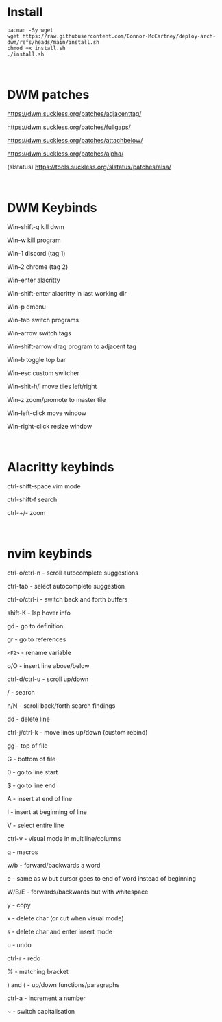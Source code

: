 # Install

```
pacman -Sy wget
wget https://raw.githubusercontent.com/Connor-McCartney/deploy-arch-dwm/refs/heads/main/install.sh
chmod +x install.sh
./install.sh
```

<br>

# DWM patches

https://dwm.suckless.org/patches/adjacenttag/

https://dwm.suckless.org/patches/fullgaps/

https://dwm.suckless.org/patches/attachbelow/

https://dwm.suckless.org/patches/alpha/

(slstatus) https://tools.suckless.org/slstatus/patches/alsa/

<br>

# DWM Keybinds

Win-shift-q kill dwm

Win-w kill program

Win-1 discord (tag 1)

Win-2 chrome (tag 2)

Win-enter alacritty

Win-shift-enter alacritty in last working dir

Win-p dmenu

Win-tab switch programs

Win-arrow  switch tags

Win-shift-arrow  drag program to adjacent tag

Win-b toggle top bar

Win-esc custom switcher

Win-shit-h/l move tiles left/right

Win-z zoom/promote to master tile

Win-left-click move window

Win-right-click resize window

<br>

# Alacritty keybinds

ctrl-shift-space vim mode

ctrl-shift-f search

ctrl-+/- zoom

<br>

# nvim keybinds

ctrl-o/ctrl-n - scroll autocomplete suggestions

ctrl-tab - select autocomplete suggestion

ctrl-o/ctrl-i - switch back and forth buffers

shift-K - lsp hover info

gd - go to definition

gr - go to references

`<F2>` - rename variable

o/O - insert line above/below

ctrl-d/ctrl-u - scroll up/down

/ - search

n/N - scroll back/forth search findings

dd - delete line

ctrl-j/ctrl-k - move lines up/down (custom rebind)

gg - top of file

G - bottom of file

0 - go to line start

$ - go to line end

A - insert at end of line

I - insert at beginning of line

V - select entire line

ctrl-v - visual mode in multiline/columns

q - macros

w/b - forward/backwards a word

e - same as w but cursor goes to end of word instead of beginning

W/B/E - forwards/backwards but with whitespace

y - copy

x - delete char (or cut when visual mode)

s - delete char and enter insert mode

u - undo

ctrl-r - redo

% - matching bracket

) and ( - up/down functions/paragraphs

ctrl-a - increment a number

~ - switch capitalisation
